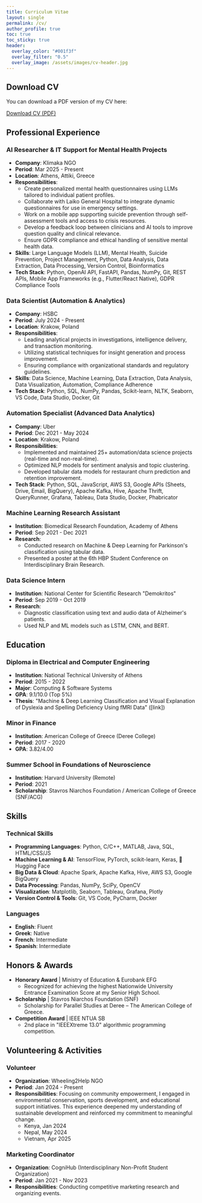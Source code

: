 ```yaml
---
title: Curriculum Vitae
layout: single
permalink: /cv/
author_profile: true
toc: true
toc_sticky: true
header:
  overlay_color: "#001f3f"
  overlay_filter: "0.5"
  overlay_image: /assets/images/cv-header.jpg
---
```


<style>
/* Even more compact, elegant font for web app (desktop) */
@media (min-width: 700px) {
  .cv-section, .cv-section * {
    font-size: 0.89em;
    line-height: 1.13;
    letter-spacing: -0.012em;
  }
  .cv-section h2, .cv-section h3 {
    font-size: 1.01em;
    margin-bottom: 0.13em;
    margin-top: 0.8em;
    letter-spacing: -0.014em;
  }
  .cv-section ul, .cv-section ol {
    margin-top: 0.08em;
    margin-bottom: 0.08em;
  }
  .cv-section li {
    margin-bottom: 0.05em;
  }
}
</style>

## Download CV

You can download a PDF version of my CV here:

<a href="https://drive.google.com/file/d/1w1fEtlQIcSq32F1ZRjFRlP97h5B9pGvC/view?usp=sharing" class="btn btn--primary btn--large" target="_blank">Download CV (PDF)</a>


## Professional Experience

### AI Researcher & IT Support for Mental Health Projects
- **Company**: Klimaka NGO
- **Period**: Mar 2025 - Present
- **Location**: Athens, Attiki, Greece
- **Responsibilities**:
  - Create personalized mental health questionnaires using LLMs tailored to individual patient profiles.
  - Collaborate with Laiko General Hospital to integrate dynamic questionnaires for use in emergency settings.
  - Work on a mobile app supporting suicide prevention through self-assessment tools and access to crisis resources.
  - Develop a feedback loop between clinicians and AI tools to improve question quality and clinical relevance.
  - Ensure GDPR compliance and ethical handling of sensitive mental health data.
- **Skills**: Large Language Models (LLM), Mental Health, Suicide Prevention, Project Management, Python, Data Analysis, Data Extraction, Data Processing, Version Control, Bioinformatics
- **Tech Stack**: Python, OpenAI API, FastAPI, Pandas, NumPy, Git, REST APIs, Mobile App Frameworks (e.g., Flutter/React Native), GDPR Compliance Tools

### Data Scientist (Automation & Analytics)
- **Company**: HSBC
- **Period**: July 2024 - Present
- **Location**: Krakow, Poland
- **Responsibilities**:
  - Leading analytical projects in investigations, intelligence delivery, and transaction monitoring.
  - Utilizing statistical techniques for insight generation and process improvement.
  - Ensuring compliance with organizational standards and regulatory guidelines.
- **Skills**: Data Science, Machine Learning, Data Extraction, Data Analysis, Data Visualization, Automation, Compliance Adherence
- **Tech Stack**: Python, SQL, NumPy, Pandas, Scikit-learn, NLTK, Seaborn, VS Code, Data Studio, Docker, Git

### Automation Specialist (Advanced Data Analytics)
- **Company**: Uber
- **Period**: Dec 2021 - May 2024
- **Location**: Krakow, Poland
- **Responsibilities**:
  - Implemented and maintained 25+ automation/data science projects (real-time and non-real-time).
  - Optimized NLP models for sentiment analysis and topic clustering.
  - Developed tabular data models for restaurant churn prediction and retention improvement.
- **Tech Stack**: Python, SQL, JavaScript, AWS S3, Google APIs (Sheets, Drive, Email, BigQuery), Apache Kafka, Hive, Apache Thrift, QueryRunner, Grafana, Tableau, Data Studio, Docker, Phabricator

### Machine Learning Research Assistant
- **Institution**: Biomedical Research Foundation, Academy of Athens
- **Period**: Sep 2021 - Dec 2021
- **Research**:
  - Conducted research on Machine & Deep Learning for Parkinson's classification using tabular data.
  - Presented a poster at the 6th HBP Student Conference on Interdisciplinary Brain Research.

### Data Science Intern
- **Institution**: National Center for Scientific Research "Demokritos"
- **Period**: Sep 2019 - Oct 2019
- **Research**:
  - Diagnostic classification using text and audio data of Alzheimer's patients.
  - Used NLP and ML models such as LSTM, CNN, and BERT.


## Education

### Diploma in Electrical and Computer Engineering
- **Institution**: National Technical University of Athens
- **Period**: 2015 - 2022
- **Major**: Computing & Software Systems
- **GPA**: 9.1/10.0 (Top 5%)
- **Thesis**: "Machine & Deep Learning Classification and Visual Explanation of Dyslexia and Spelling Deficiency Using fMRI Data" ([link])

### Minor in Finance
- **Institution**: American College of Greece (Deree College)
- **Period**: 2017 - 2020
- **GPA**: 3.82/4.00

### Summer School in Foundations of Neuroscience
- **Institution**: Harvard University (Remote)
- **Period**: 2021
- **Scholarship**: Stavros Niarchos Foundation / American College of Greece (SNF/ACG)

## Skills

### Technical Skills

* **Programming Languages**: Python, C/C++, MATLAB, Java, SQL, HTML/CSS/JS
* **Machine Learning & AI**: TensorFlow, PyTorch, scikit-learn, Keras, 🤗 Hugging Face
* **Big Data & Cloud**: Apache Spark, Apache Kafka, Hive, AWS S3, Google BigQuery
* **Data Processing**: Pandas, NumPy, SciPy, OpenCV
* **Visualization**: Matplotlib, Seaborn, Tableau, Grafana, Plotly
* **Version Control & Tools**: Git, VS Code, PyCharm, Docker

### Languages

* **English**: Fluent
* **Greek**: Native
* **French**: Intermediate
* **Spanish**: Intermediate

## Honors & Awards
- **Honorary Award** | Ministry of Education & Eurobank EFG
  - Recognized for achieving the highest Nationwide University Entrance Examination Score at my Senior High School.
- **Scholarship** | Stavros Niarchos Foundation (SNF)
  - Scholarship for Parallel Studies at Deree – The American College of Greece.
- **Competition Award** | IEEE NTUA SB
  - 2nd place in "IEEEXtreme 13.0" algorithmic programming competition.

## Volunteering & Activities

### Volunteer
- **Organization**: Wheeling2Help NGO
- **Period**: Jan 2024 - Present
- **Responsibilities**: Focusing on community empowerment, I engaged in environmental conservation, sports development, and educational support initiatives. This experience deepened my understanding of sustainable development and reinforced my commitment to meaningful change.
  - Kenya, Jan 2024
  - Nepal, May 2024
  - Vietnam, Apr 2025


### Marketing Coordinator
- **Organization**: CogniHub (Interdisciplinary Non-Profit Student Organization)
- **Period**: Jan 2021 - Nov 2023
- **Responsibilities**: Conducting competitive marketing research and organizing events.

